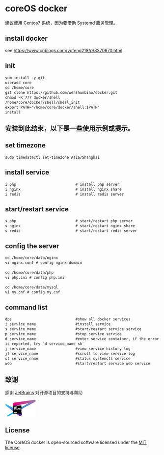 # coreOS docker

建议使用 Centos7 系统，因为要借助 Systemd 服务管理。

## install docker
    
see https://www.cnblogs.com/yufeng218/p/8370670.html

## init

    yum install -y git
    useradd core
    cd /home/core
    git clone https://github.com/wenshunbiao/docker.git
    chmod -R 777 docker/shell
    /home/core/docker/shell/shell_init
    export PATH="/home/core/docker/shell:$PATH"
    install

安装到此结束，以下是一些使用示例或提示。
-----

## set timezone

    sudo timedatectl set-timezone Asia/Shanghai

## install service

    i php                           # install php server
    i nginx                         # install nginx share
    i redis                         # install redis server

## start/restart service

    s php                           # start/restart php server
    s nginx                         # start/restart nginx share
    s redis                         # start/restart redis server

## config the server

    cd /home/core/data/nginx
    vi nginx.conf # config nginx domain

    cd /home/core/data/php
    vi php.ini # config php.ini

    cd /home/core/data/mysql
    vi my.cnf # config my.cnf

## command list

    dps                             #show all docker services
    i service_name                  #install service
    s service_name                  #start/restart service service
    p service_name                  #stop service service
    d service_name                  #enter service container, if the error is reported, try `d service_name sh`
    j service_name                  #view service history log
    jf service_name                 #scroll to view service log
    st service_name                 #status systemctl service
    web                             #start/restart service web service

## 致谢

感谢 [JetBrains](https://www.jetbrains.com/?from=coreos%20docker) 对开源项目的支持与帮助  

![avatar](./docs/images/jetbrains-variant-100.png)

## License

The CoreOS docker is open-sourced software licensed under the [MIT license](https://opensource.org/licenses/MIT).
